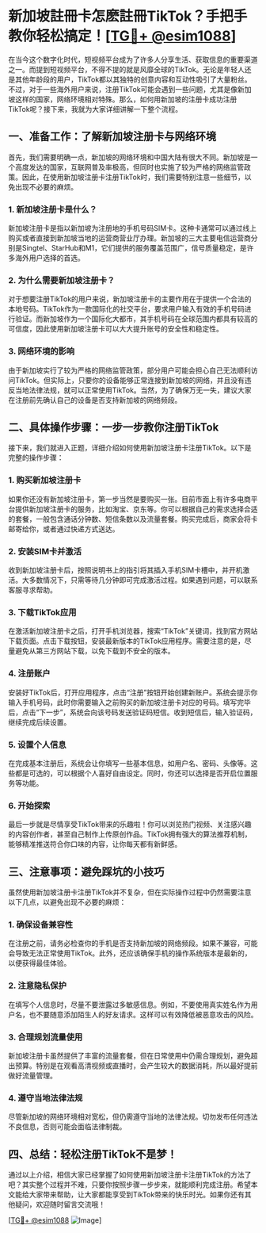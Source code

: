 # 新加坡註冊卡怎麽註冊TikTok？手把手教你轻松搞定！[[TG💪+ @esim1088](https://t.me/s/esim1088)]

在当今这个数字化时代，短视频平台成为了许多人分享生活、获取信息的重要渠道之一。而提到短视频平台，不得不提的就是风靡全球的TikTok。无论是年轻人还是其他年龄段的用户，TikTok都以其独特的创意内容和互动性吸引了大量粉丝。不过，对于一些海外用户来说，注册TikTok可能会遇到一些问题，尤其是像新加坡这样的国家，网络环境相对特殊。那么，如何用新加坡的注册卡成功注册TikTok呢？接下来，我就为大家详细讲解一下整个流程。

## 一、准备工作：了解新加坡注册卡与网络环境

首先，我们需要明确一点，新加坡的网络环境和中国大陆有很大不同。新加坡是一个高度发达的国家，互联网普及率极高，但同时也实施了较为严格的网络监管政策。因此，在使用新加坡注册卡注册TikTok时，我们需要特别注意一些细节，以免出现不必要的麻烦。

### 1. 新加坡注册卡是什么？

新加坡注册卡是指以新加坡为注册地的手机号码SIM卡。这种卡通常可以通过线上购买或者直接到新加坡当地的运营商营业厅办理。新加坡的三大主要电信运营商分别是Singtel、StarHub和M1，它们提供的服务覆盖范围广，信号质量稳定，是许多海外用户选择的首选。

### 2. 为什么需要新加坡注册卡？

对于想要注册TikTok的用户来说，新加坡注册卡的主要作用在于提供一个合法的本地号码。TikTok作为一款国际化的社交平台，要求用户输入有效的手机号码进行验证。而新加坡作为一个国际化大都市，其手机号码在全球范围内都具有较高的可信度，因此使用新加坡注册卡可以大大提升账号的安全性和稳定性。

### 3. 网络环境的影响

由于新加坡实行了较为严格的网络监管政策，部分用户可能会担心自己无法顺利访问TikTok。但实际上，只要你的设备能够正常连接到新加坡的网络，并且没有违反当地法律法规，就可以正常使用TikTok。当然，为了确保万无一失，建议大家在注册前先确认自己的设备是否支持新加坡的网络频段。

## 二、具体操作步骤：一步一步教你注册TikTok

接下来，我们就进入正题，详细介绍如何使用新加坡注册卡注册TikTok。以下是完整的操作步骤：

### 1. 购买新加坡注册卡

如果你还没有新加坡注册卡，第一步当然是要购买一张。目前市面上有许多电商平台提供新加坡注册卡的服务，比如淘宝、京东等。你可以根据自己的需求选择合适的套餐，一般包含通话分钟数、短信条数以及流量套餐。购买完成后，商家会将卡邮寄给你，或者通过快递方式送达。

### 2. 安装SIM卡并激活

收到新加坡注册卡后，按照说明书上的指引将其插入手机SIM卡槽中，并开机激活。大多数情况下，只需等待几分钟即可完成激活过程。如果遇到问题，可以联系客服寻求帮助。

### 3. 下载TikTok应用

在激活新加坡注册卡之后，打开手机浏览器，搜索“TikTok”关键词，找到官方网站下载页面。点击下载按钮，安装最新版本的TikTok应用程序。需要注意的是，尽量避免从第三方网站下载，以免下载到不安全的版本。

### 4. 注册账户

安装好TikTok后，打开应用程序，点击“注册”按钮开始创建新账户。系统会提示你输入手机号码，此时你需要输入之前购买的新加坡注册卡对应的号码。填写完毕后，点击“下一步”，系统会向该号码发送验证码短信。收到短信后，输入验证码，继续完成后续设置。

### 5. 设置个人信息

在完成基本注册后，系统会让你填写一些基本信息，如用户名、密码、头像等。这些都是可选的，可以根据个人喜好自由设定。同时，你还可以选择是否开启位置服务等功能。

### 6. 开始探索

最后一步就是尽情享受TikTok带来的乐趣啦！你可以浏览热门视频、关注感兴趣的内容创作者，甚至自己制作上传原创作品。TikTok拥有强大的算法推荐机制，能够精准推送符合你口味的内容，让你每天都有新鲜感。

## 三、注意事项：避免踩坑的小技巧

虽然使用新加坡注册卡注册TikTok并不复杂，但在实际操作过程中仍然需要注意以下几点，以避免出现不必要的麻烦：

### 1. 确保设备兼容性

在注册之前，请务必检查你的手机是否支持新加坡的网络频段。如果不兼容，可能会导致无法正常使用TikTok。此外，还应该确保手机的操作系统版本是最新的，以便获得最佳体验。

### 2. 注意隐私保护

在填写个人信息时，尽量不要泄露过多敏感信息。例如，不要使用真实姓名作为用户名，也不要随意添加陌生人的好友请求。这样可以有效降低被恶意攻击的风险。

### 3. 合理规划流量使用

新加坡注册卡虽然提供了丰富的流量套餐，但在日常使用中仍需合理规划，避免超出预算。特别是在观看高清视频或直播时，会产生较大的数据消耗，所以最好提前做好流量管理。

### 4. 遵守当地法律法规

尽管新加坡的网络环境相对宽松，但仍需遵守当地的法律法规。切勿发布任何违法不良信息，否则可能会面临法律制裁。

## 四、总结：轻松注册TikTok不是梦！

通过以上介绍，相信大家已经掌握了如何使用新加坡注册卡注册TikTok的方法了吧？其实整个过程并不难，只要你按照步骤一步步来，就能顺利完成注册。希望本文能给大家带来帮助，让大家都能享受到TikTok带来的快乐时光。如果你还有其他疑问，欢迎随时留言交流哦！

[[TG💪+ @esim1088](https://t.me/s/esim1088) ![Image](https://i.postimg.cc/4NQfJmqS/Snipaste-2025-05-13-00-14-12.png)]